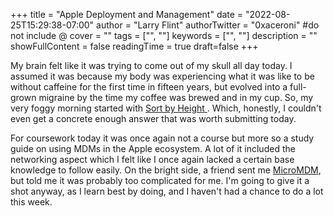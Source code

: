 +++
title = "Apple Deployment and Management"
date = "2022-08-25T15:29:38-07:00"
author = "Larry Flint"
authorTwitter = "0xaceroni" #do not include @
cover = ""
tags = ["", ""]
keywords = ["", ""]
description = ""
showFullContent = false
readingTime = true
draft=false
+++

My brain felt like it was trying to come out of my skull all day today. I assumed it was because my body was experiencing what it was like to be without caffeine for the first time in fifteen years, but evolved into a full-grown migraine by the time my coffee was brewed and in my cup. So, my very foggy morning started with [Sort by Height
](https://app.codesignal.com/arcade/intro/level-3/D6qmdBL2NYz49XHwM0). Which, honestly, I couldn't even get a concrete enough answer that was worth submitting today.

For coursework today it was once again not a course but more so a study guide on using MDMs in the Apple ecosystem. A lot of it included the networking aspect which I felt like I once again lacked a certain base knowledge to follow easily. On the bright side, a friend sent me [MicroMDM](https://micromdm.io/), but told me it was probably too complicated for me. I'm going to give it a shot anyway, as I learn best by doing, and I haven't had a chance to do a lot this week.
